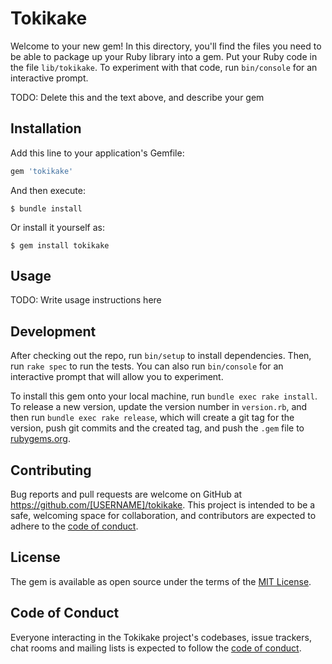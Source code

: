 # Tokikake

Welcome to your new gem! In this directory, you'll find the files you need to be able to package up your Ruby library into a gem. Put your Ruby code in the file `lib/tokikake`. To experiment with that code, run `bin/console` for an interactive prompt.

TODO: Delete this and the text above, and describe your gem

## Installation

Add this line to your application's Gemfile:

```ruby
gem 'tokikake'
```

And then execute:

    $ bundle install

Or install it yourself as:

    $ gem install tokikake

## Usage

TODO: Write usage instructions here

## Development

After checking out the repo, run `bin/setup` to install dependencies. Then, run `rake spec` to run the tests. You can also run `bin/console` for an interactive prompt that will allow you to experiment.

To install this gem onto your local machine, run `bundle exec rake install`. To release a new version, update the version number in `version.rb`, and then run `bundle exec rake release`, which will create a git tag for the version, push git commits and the created tag, and push the `.gem` file to [rubygems.org](https://rubygems.org).

## Contributing

Bug reports and pull requests are welcome on GitHub at https://github.com/[USERNAME]/tokikake. This project is intended to be a safe, welcoming space for collaboration, and contributors are expected to adhere to the [code of conduct](https://github.com/[USERNAME]/tokikake/blob/master/CODE_OF_CONDUCT.md).

## License

The gem is available as open source under the terms of the [MIT License](https://opensource.org/licenses/MIT).

## Code of Conduct

Everyone interacting in the Tokikake project's codebases, issue trackers, chat rooms and mailing lists is expected to follow the [code of conduct](https://github.com/[USERNAME]/tokikake/blob/master/CODE_OF_CONDUCT.md).
